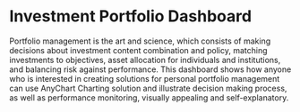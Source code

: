 # Investment Portfolio Dashboard

Portfolio management is the art and science, which consists of making decisions about investment content combination and policy, matching investments to objectives, asset allocation for individuals and institutions, and balancing risk against performance. This dashboard shows how anyone who is interested in creating solutions for personal portfolio management can use AnyChart Charting solution and illustrate decision making process, as well as performance monitoring, visually appealing and self-explanatory.
